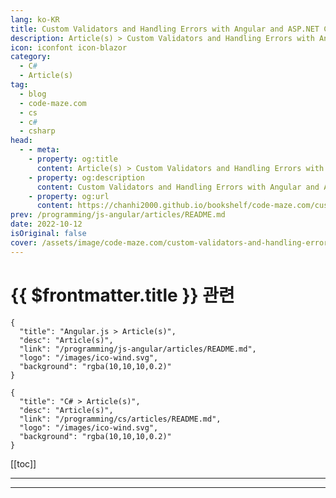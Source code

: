 ```yaml
---
lang: ko-KR
title: Custom Validators and Handling Errors with Angular and ASP.NET Core Identity
description: Article(s) > Custom Validators and Handling Errors with Angular and ASP.NET Core Identity
icon: iconfont icon-blazor
category: 
  - C#
  - Article(s)
tag: 
  - blog
  - code-maze.com
  - cs
  - c#
  - csharp
head:  
  - - meta:
    - property: og:title
      content: Article(s) > Custom Validators and Handling Errors with Angular and ASP.NET Core Identity
    - property: og:description
      content: Custom Validators and Handling Errors with Angular and ASP.NET Core Identity
    - property: og:url
      content: https://chanhi2000.github.io/bookshelf/code-maze.com/custom-validators-and-handling-errors-with-angular-and-asp-net-core-identity.html
prev: /programming/js-angular/articles/README.md
date: 2022-10-12
isOriginal: false
cover: /assets/image/code-maze.com/custom-validators-and-handling-errors-with-angular-and-asp-net-core-identity/banner.png
---
```


# {{ $frontmatter.title }} 관련

```component VPCard
{
  "title": "Angular.js > Article(s)",
  "desc": "Article(s)",
  "link": "/programming/js-angular/articles/README.md",
  "logo": "/images/ico-wind.svg",
  "background": "rgba(10,10,10,0.2)"
}
```

```component VPCard
{
  "title": "C# > Article(s)",
  "desc": "Article(s)",
  "link": "/programming/cs/articles/README.md",
  "logo": "/images/ico-wind.svg",
  "background": "rgba(10,10,10,0.2)"
}
```

[[toc]]

---

<SiteInfo
  name="Custom Validators and Handling Errors with Angular and ASP.NET Core Identity"
  desc="Let's learn how to improve the registration functionality by implementing the Custom Validators for the Confirm Password and handle errors."
  url="https://code-maze.com/custom-validators-and-handling-errors-with-angular-and-asp-net-core-identity/"
  logo="/assets/image/code-maze.com/favicon.png"
  preview="/assets/image/code-maze.com/custom-validators-and-handling-errors-with-angular-and-asp-net-core-identity/banner.png"/>

<!-- TODO: 작성 -->

---

<TagLinks />